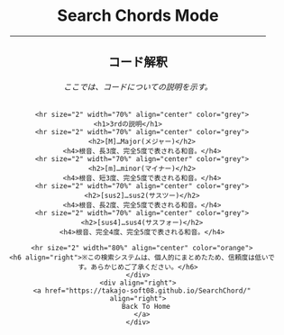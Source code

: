 <html lang="ja">
  <head>
    <meta charset="UTF-8">
  </head>
  <body>
    <div align="center">
      <h1>Search Chords Mode</h1>
      <hr size="2" width="90%" align="center" color="blue">
      <h2>コード解釈</h2>
      <h6>ここでは、コードについての説明を示す。</h6>

      <hr size="2" width="70%" align="center" color="grey">
      <h1>3rdの説明</h1>       
      <hr size="2" width="70%" align="center" color="grey">
      <h2>[M]…Major(メジャー)</h2>
      <h4>根音、長3度、完全5度で表される和音。</h4>
      <hr size="2" width="70%" align="center" color="grey">
      <h2>[m]…minor(マイナー)</h2>
      <h4>根音、短3度、完全5度で表される和音。</h4>
      <hr size="2" width="70%" align="center" color="grey">
      <h2>[sus2]…sus2(サスツー)</h2>
      <h4>根音、長2度、完全5度で表される和音。</h4>
      <hr size="2" width="70%" align="center" color="grey">
      <h2>[sus4]…sus4(サスフォー)</h2>
      <h4>根音、完全4度、完全5度で表される和音。</h4>
       
      <hr size="2" width="80%" align="center" color="orange">
      <h6 align="right">※この検索システムは、個人的にまとめたため、信頼度は低いです。あらかじめご了承ください。</h6>
    </div>
    <div align="right">
      <a href="https://takajo-soft08.github.io/SearchChord/" align="right">
        Back To Home
      </a>
    </div>
  </body>
</html>
